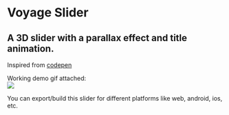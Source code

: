 # Voyage Slider
## A 3D slider with a parallax effect and title animation.
Inspired from <a href='https://codepen.io/dev_loop/full/MWKbJmO'> codepen <a/>

Working demo gif attached:<br/>
<img src='https://user-images.githubusercontent.com/23384886/213509569-45f9e4d3-b005-4c14-aaf5-e485cb6615a0.gif'></img>

You can export/build this slider for different platforms like web, android, ios, etc.

